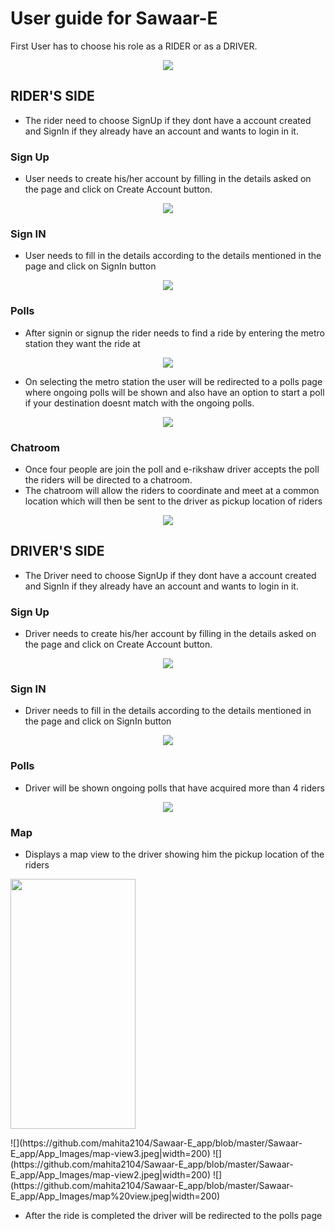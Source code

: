 # User guide for Sawaar-E

First User has to choose his role as a RIDER or as a DRIVER.
<p align="center">
  <img src="https://github.com/Astha062902/Sawaar-E_app/blob/master/Sawaar-E_app/App_Images/homepage.png?raw=true" />
</p>

## RIDER'S SIDE
- The rider need to choose SignUp if they dont have a account created and SignIn if they already have an account and wants to login in it.
### Sign Up
- User needs to create his/her account by filling in the details asked on the page and click on Create Account button.
<p align="center">
  <img src="https://github.com/Astha062902/Sawaar-E_app/blob/master/Sawaar-E_app/App_Images/user_register.png?raw=true" />
</p>

### Sign IN 
- User needs to fill in the details according to the details mentioned in the page and click on SignIn button
<p align="center">
  <img src="https://github.com/mahita2104/Sawaar-E_app/blob/master/Sawaar-E_app/App_Images/User-Driver-SignIn.jpeg" />
</p>

### Polls
- After signin or signup the rider needs to find a ride by entering the metro station they want the ride at
<p align="center">
  <img src="https://github.com/mahita2104/Sawaar-E_app/blob/master/Sawaar-E_app/App_Images/User-Driver-SignIn.jpeg" />
</p>

- On selecting the metro station the user will be redirected to a polls page where ongoing polls will be shown and also have an option to start a poll if your destination doesnt match with the ongoing polls.
<p align="center">
  <img src="https://github.com/mahita2104/Sawaar-E_app/blob/master/Sawaar-E_app/App_Images/POLLS-RIder.jpeg" />
</p>


### Chatroom
- Once four people are join the poll and e-rikshaw driver accepts the poll the riders will be directed to a chatroom.
- The chatroom will allow the riders to coordinate and meet at a common location which will then be sent to the driver as pickup location of riders
<p align="center">
  <img src="https://github.com/mahita2104/Sawaar-E_app/blob/master/Sawaar-E_app/App_Images/POLLS-RIder.jpeg" />
</p>

## DRIVER'S SIDE
- The Driver need to choose SignUp if they dont have a account created and SignIn if they already have an account and wants to login in it.
### Sign Up
- Driver needs to create his/her account by filling in the details asked on the page and click on Create Account button.
<p align="center">
  <img src="https://github.com/Astha062902/Sawaar-E_app/blob/master/Sawaar-E_app/App_Images/user_register.png?raw=true" />
</p>

### Sign IN 
- Driver needs to fill in the details according to the details mentioned in the page and click on SignIn button
<p align="center">
  <img src="https://github.com/mahita2104/Sawaar-E_app/blob/master/Sawaar-E_app/App_Images/User-Driver-SignIn.jpeg" />
</p>

### Polls
- Driver will be shown ongoing polls that have acquired more than 4 riders
<p align="center">
  <img src="https://github.com/mahita2104/Sawaar-E_app/blob/master/Sawaar-E_app/App_Images/polls-driverside.jpeg" />
</p>

### Map
- Displays a map view to the driver showing him the pickup location of the riders
<p>
  <img src="https://github.com/mahita2104/Sawaar-E_app/blob/master/Sawaar-E_app/App_Images/map-view3.jpeg" width="200" height="400" />
</p>
![](https://github.com/mahita2104/Sawaar-E_app/blob/master/Sawaar-E_app/App_Images/map-view3.jpeg|width=200)
![](https://github.com/mahita2104/Sawaar-E_app/blob/master/Sawaar-E_app/App_Images/map-view2.jpeg|width=200)
![](https://github.com/mahita2104/Sawaar-E_app/blob/master/Sawaar-E_app/App_Images/map%20view.jpeg|width=200)

- After the ride is completed the driver will be redirected to the polls page
